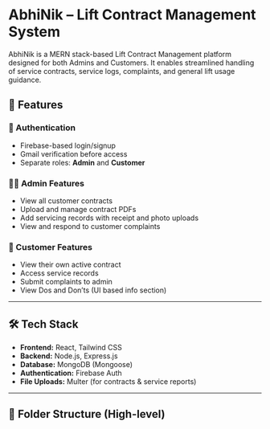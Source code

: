 # AbhiNik – Lift Contract Management System

AbhiNik is a MERN stack-based Lift Contract Management platform designed for both Admins and Customers. It enables streamlined handling of service contracts, service logs, complaints, and general lift usage guidance.

## 🚀 Features

### 🔐 Authentication
- Firebase-based login/signup
- Gmail verification before access
- Separate roles: **Admin** and **Customer**

### 👨‍💼 Admin Features
- View all customer contracts
- Upload and manage contract PDFs
- Add servicing records with receipt and photo uploads
- View and respond to customer complaints

### 👥 Customer Features
- View their own active contract
- Access service records
- Submit complaints to admin
- View Dos and Don’ts (UI based info section)

---

## 🛠️ Tech Stack

- **Frontend:** React, Tailwind CSS
- **Backend:** Node.js, Express.js
- **Database:** MongoDB (Mongoose)
- **Authentication:** Firebase Auth
- **File Uploads:** Multer (for contracts & service reports)

---

## 📂 Folder Structure (High-level)
